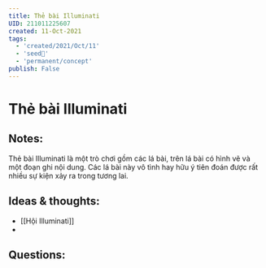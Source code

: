```yaml
---
title: Thẻ bài Illuminati
UID: 211011225607
created: 11-Oct-2021
tags:
  - 'created/2021/Oct/11'
  - 'seed🥜'
  - 'permanent/concept'
publish: False
---
```

# Thẻ bài Illuminati

## Notes:
Thẻ bài Illuminati là một trò chơi gồm các lá bài, trên lá bài có hình vẽ và một đoạn ghi nội dung. Các lá bài này vô tình hay hữu ý tiên đoán được rất nhiều sự kiện xảy ra trong tương lai.

## Ideas & thoughts:
- [[Hội Illuminati]]
- 
## Questions:

